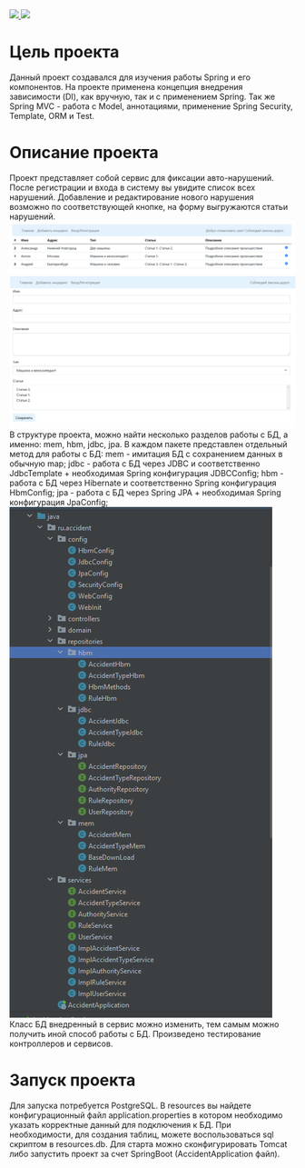 <a href="https://codecov.io/gh/Sotnikov89/car_accident">
  <img src="https://codecov.io/gh/Sotnikov89/car_accident/branch/main/graph/badge.svg" />
</a>
<a href="https://travis-ci.com/github/Sotnikov89/car_accident">
  <img src="https://travis-ci.com/Sotnikov89/car_accident.svg?branch=main" />
</a>

# Цель проекта
Данный проект создавался для изучения работы Spring и его компонентов. На проекте применена концепция внедрения зависимости (DI), как вручную, так и с применением Spring.
Так же Spring MVC - работа с Model, аннотациями, применение Spring Security, Template, ORM и Test.
# Описание проекта
Проект представляет собой сервис для фиксации авто-нарушений.
После регистрации и входа в систему вы увидите список всех нарушений. 
Добавление и редактирование нового нарушения возможно по соответствующей кнопке, 
на форму выгружаются статьи нарушений.
![ScreenShot](images/1.PNG)
![ScreenShot](images/2.PNG)
В структуре проекта, можно найти несколько разделов работы с БД, а именно: mem, hbm, jdbc, jpa. 
В каждом пакете представлен отдельный метод для работы с БД: 
mem - имитация БД с сохранением данных в обычную map;
jdbc - работа с БД через JDBC и соответственно JdbcTemplate + необходимая Spring конфигурация JDBCConfig;
hbm - работа с БД через Hibernate и соответственно Spring конфигурация HbmConfig;
jpa - работа с БД через Spring JPA + необходимая Spring конфигурация JpaConfig;
![ScreenShot](images/3.PNG)
Класс БД внедренный в сервис можно изменить, тем самым можно получить иной способ работы с БД.
Произведено тестирование контроллеров и сервисов.
# Запуск проекта
Для запуска потребуется PostgreSQL.
В resources вы найдете конфигурационный файл application.properties в котором необходимо указать корректные данный для подключения к БД.
При необходимости, для создания таблиц, можете воспользоваться sql скриптом в resources.db.
Для старта можно сконфигурировать Tomcat либо запустить проект за счет SpringBoot (AccidentApplication файл).

